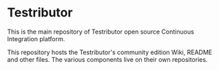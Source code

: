 # Testributor

This is the main repository of Testributor open source Continuous Integration platform.

This repository hosts the Testributor's community edition Wiki, README and other files. The various components live on their own repositories.
